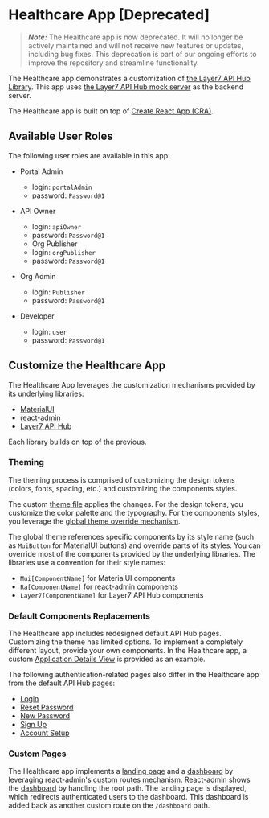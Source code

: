 # Healthcare App [Deprecated]

> **_Note:_** The Healthcare app is now deprecated. It will no longer be actively maintained and will not receive new features or updates, including bug fixes. This deprecation is part of our ongoing efforts to improve the repository and streamline functionality.

The Healthcare app demonstrates a customization of [the Layer7 API Hub Library](../layer7-apihub/README.md). This app uses [the Layer7 API Hub mock server](../layer7-apihub-mock) as the backend server.

The Healthcare app is built on top of [Create React App (CRA)](https://create-react-app.dev/).

## Available User Roles

The following user roles are available in this app:

- Portal Admin

  - login: `portalAdmin`
  - password: `Password@1`
- API Owner

  - login: `apiOwner`
  - password: `Password@1`
  - Org Publisher
  - login: `orgPublisher`
  - password: `Password@1`
- Org Admin

  - login: `Publisher`
  - password: `Password@1`
- Developer

  - login: `user`
  - password: `Password@1`

## Customize the Healthcare App

The Healthcare App leverages the customization mechanisms provided by its underlying libraries:

- [MaterialUI](https://material-ui.com/customization/theming/)
- [react-admin](https://marmelab.com/react-admin/Theming.html)
- [Layer7 API Hub](../layer7-apihub/README.md)

Each library builds on top of the previous.

### Theming

The theming process is comprised of customizing the design tokens (colors, fonts, spacing, etc.) and customizing the components styles.

The custom [theme file](../src/theme.js) applies the changes. For the design tokens, you customize the color palette and the typography. For the components styles, you leverage the [global theme override mechanism](https://material-ui.com/customization/components/#global-theme-override).

The global theme references specific components by its style name (such as `MuiButton` for MaterialUI buttons) and override parts of its styles. You can override most of the components provided by the underlying libraries. The libraries use a convention for their style names:

- `Mui[ComponentName]` for MaterialUI components
- `Ra[ComponentName]` for react-admin components
- `Layer7[ComponentName]` for Layer7 API Hub components

### Default Components Replacements

The Healthcare app includes redesigned default API Hub pages. Customizing the theme has limited options. To implement a completely different layout, provide your own components. In the Healthcare app, a custom [Application Details View](./src/applications/CustomApplicationShow) is provided as an example.

The following authentication-related pages also differ in the Healthcare app from the default API Hub pages:

- [Login](./src/authentication/CustomLoginPage.js)
- [Reset Password](./src/authentication/CustomResetPasswordPage.js)
- [New Password](./src/authentication/CustomNewPasswordPage.js)
- [Sign Up](./src/authentication/CustomSignUpPage.js)
- [Account Setup](./src/authentication/CustomAccountSetupPage.js)

### Custom Pages

The Healthcare app implements a [landing page](./src/LandingPage/index.js) and a [dashboard](./src/homepage/HomePage.js) by leveraging react-admin's [custom routes mechanism](https://marmelab.com/react-admin/Admin.html#customroutes). React-admin shows the [dashboard](https://marmelab.com/react-admin/Admin.html#dashboard) by handling the root path. The landing page is displayed, which redirects authenticated users to the dashboard. This dashboard is added back as another custom route on the `/dashboard` path.
